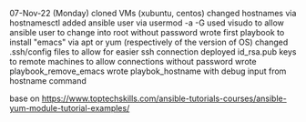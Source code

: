 07-Nov-22 (Monday)
cloned VMs (xubuntu, centos)
changed hostnames via hostnamesctl
added ansible user via usermod -a -G
used visudo to allow ansible user to change into root without password
wrote first playbook to install "emacs" via apt or yum (respectively of the version of OS)
changed .ssh/config files to allow for easier ssh connection
deployed id_rsa.pub keys to remote machines to allow connections without password
wrote playbook_remove_emacs 
wrote playbok_hostname with debug input from hostname command


base on https://www.toptechskills.com/ansible-tutorials-courses/ansible-yum-module-tutorial-examples/